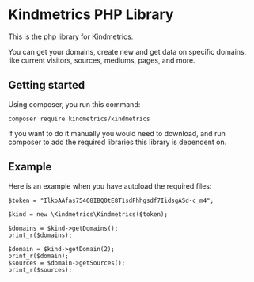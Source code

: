 # Kindmetrics PHP Library

This is the php library for Kindmetrics.

You can get your domains, create new and get data on specific domains, like current visitors, sources, mediums, pages, and more.


## Getting started
Using composer, you run this command:
```
composer require kindmetrics/kindmetrics
```

if you want to do it manually you would need to download, and run composer to add the required libraries this library is dependent on.

## Example

Here is an example when you have autoload the required files:
```
$token = "IlkoAAfas75468IBQ0tE8T1sdFhhgsdf7IidsgASd-c_m4";

$kind = new \Kindmetrics\Kindmetrics($token);

$domains = $kind->getDomains();
print_r($domains);

$domain = $kind->getDomain(2);
print_r($domain);
$sources = $domain->getSources();
print_r($sources);
```
